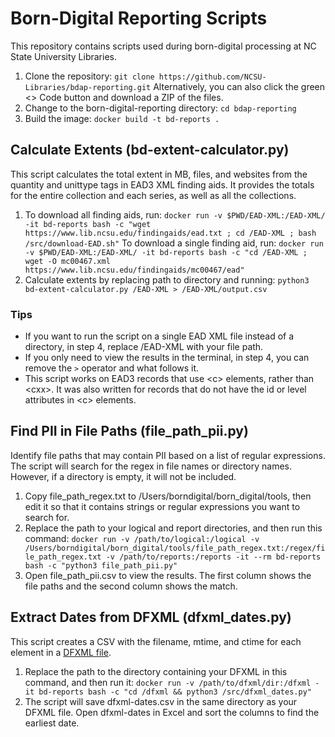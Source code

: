 # Born-Digital Reporting Scripts

This repository contains scripts used during born-digital processing at NC State University Libraries.

1. Clone the repository: `git clone https://github.com/NCSU-Libraries/bdap-reporting.git` Alternatively, you can also click the green <> Code button and download a ZIP of the files.
1. Change to the born-digital-reporting directory: `cd bdap-reporting`
1. Build the image: `docker build -t bd-reports .`

## Calculate Extents (bd-extent-calculator.py)

This script calculates the total extent in MB, files, and websites from the quantity and unittype tags in EAD3 XML finding aids. It provides the totals for the entire collection and each series, as well as all the collections. 

1. To download all finding aids, run: `docker run -v $PWD/EAD-XML:/EAD-XML/ -it bd-reports bash -c "wget https://www.lib.ncsu.edu/findingaids/ead.txt ; cd /EAD-XML ; bash /src/download-EAD.sh"` 
To download a single finding aid, run: `docker run -v $PWD/EAD-XML:/EAD-XML/ -it bd-reports bash -c "cd /EAD-XML ; wget -O mc00467.xml https://www.lib.ncsu.edu/findingaids/mc00467/ead"`
1. Calculate extents by replacing path to directory and running: `python3 bd-extent-calculator.py /EAD-XML > /EAD-XML/output.csv`

### Tips

- If you want to run the script on a single EAD XML file instead of a directory, in step 4, replace /EAD-XML with your file path.
- If you only need to view the results in the terminal, in step 4, you can remove the `>` operator and what follows it.
- This script works on EAD3 records that use \<c\> elements, rather than \<cxx\>. It was also written for records that do not have the id or level attributes in \<c\> elements.

## Find PII in File Paths (file_path_pii.py)

Identify file paths that may contain PII based on a list of regular expressions. The script will search for the regex in file names or directory names. However, if a directory is empty, it will not be included.

1. Copy file_path_regex.txt to /Users/borndigital/born_digital/tools, then edit it so that it contains strings or regular expressions you want to search for.
1. Replace the path to your logical and report directories, and then run this command: `docker run -v /path/to/logical:/logical -v /Users/borndigital/born_digital/tools/file_path_regex.txt:/regex/file_path_regex.txt -v /path/to/reports:/reports -it --rm bd-reports bash -c "python3 file_path_pii.py"`
1. Open file_path_pii.csv to view the results. The first column shows the file paths and the second column shows the match.

## Extract Dates from DFXML (dfxml_dates.py)

This script creates a CSV with the filename, mtime, and ctime for each <fileobject> element in a [DFXML file](https://github.com/dfxml-working-group/dfxml_python).

1. Replace the path to the directory containing your DFXML in this command, and then run it: `docker run -v /path/to/dfxml/dir:/dfxml -it bd-reports bash -c "cd /dfxml && python3 /src/dfxml_dates.py"`
1. The script will save dfxml-dates.csv in the same directory as your DFXML file. Open dfxml-dates in Excel and sort the columns to find the earliest date.
